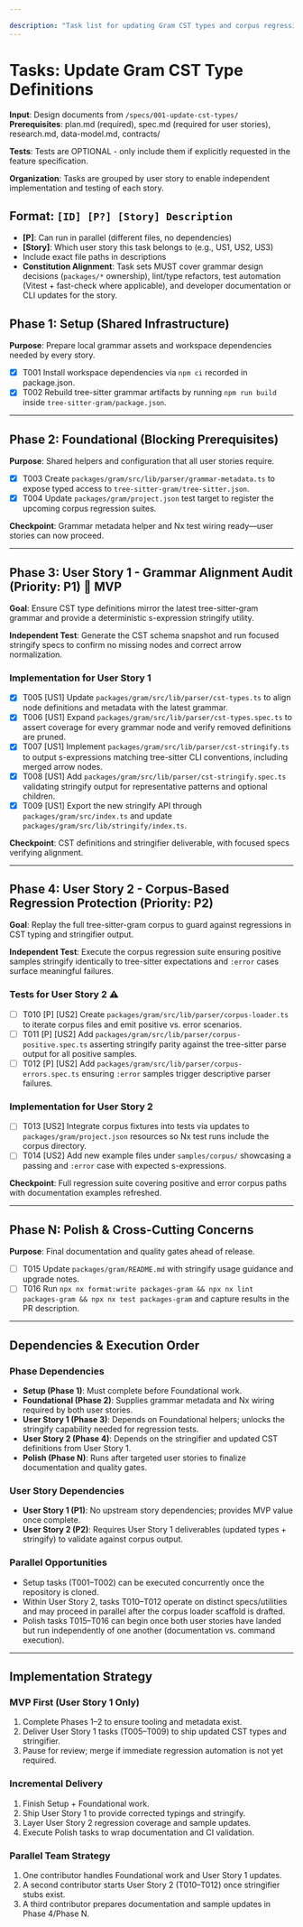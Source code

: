 ```yaml
---

description: "Task list for updating Gram CST types and corpus regression coverage"
---
```


# Tasks: Update Gram CST Type Definitions

**Input**: Design documents from `/specs/001-update-cst-types/`
**Prerequisites**: plan.md (required), spec.md (required for user stories), research.md, data-model.md, contracts/

**Tests**: Tests are OPTIONAL - only include them if explicitly requested in the feature specification.

**Organization**: Tasks are grouped by user story to enable independent implementation and testing of each story.

## Format: `[ID] [P?] [Story] Description`

- **[P]**: Can run in parallel (different files, no dependencies)
- **[Story]**: Which user story this task belongs to (e.g., US1, US2, US3)
- Include exact file paths in descriptions
- **Constitution Alignment**: Task sets MUST cover grammar design decisions (`packages/*` ownership), lint/type refactors, test automation (Vitest + fast-check where applicable), and developer documentation or CLI updates for the story.

## Phase 1: Setup (Shared Infrastructure)

**Purpose**: Prepare local grammar assets and workspace dependencies needed by every story.

- [x] T001 Install workspace dependencies via `npm ci` recorded in package.json.
- [x] T002 Rebuild tree-sitter grammar artifacts by running `npm run build` inside `tree-sitter-gram/package.json`.

---

## Phase 2: Foundational (Blocking Prerequisites)

**Purpose**: Shared helpers and configuration that all user stories require.

- [x] T003 Create `packages/gram/src/lib/parser/grammar-metadata.ts` to expose typed access to `tree-sitter-gram/tree-sitter.json`.
- [x] T004 Update `packages/gram/project.json` test target to register the upcoming corpus regression suites.

**Checkpoint**: Grammar metadata helper and Nx test wiring ready—user stories can now proceed.

---

## Phase 3: User Story 1 - Grammar Alignment Audit (Priority: P1) 🎯 MVP

**Goal**: Ensure CST type definitions mirror the latest tree-sitter-gram grammar and provide a deterministic s-expression stringify utility.

**Independent Test**: Generate the CST schema snapshot and run focused stringify specs to confirm no missing nodes and correct arrow normalization.

### Implementation for User Story 1

- [x] T005 [US1] Update `packages/gram/src/lib/parser/cst-types.ts` to align node definitions and metadata with the latest grammar.
- [x] T006 [US1] Expand `packages/gram/src/lib/parser/cst-types.spec.ts` to assert coverage for every grammar node and verify removed definitions are pruned.
- [x] T007 [US1] Implement `packages/gram/src/lib/parser/cst-stringify.ts` to output s-expressions matching tree-sitter CLI conventions, including merged arrow nodes.
- [x] T008 [US1] Add `packages/gram/src/lib/parser/cst-stringify.spec.ts` validating stringify output for representative patterns and optional children.
- [x] T009 [US1] Export the new stringify API through `packages/gram/src/index.ts` and update `packages/gram/src/lib/stringify/index.ts`.

**Checkpoint**: CST definitions and stringifier deliverable, with focused specs verifying alignment.

---

## Phase 4: User Story 2 - Corpus-Based Regression Protection (Priority: P2)

**Goal**: Replay the full tree-sitter-gram corpus to guard against regressions in CST typing and stringifier output.

**Independent Test**: Execute the corpus regression suite ensuring positive samples stringify identically to tree-sitter expectations and `:error` cases surface meaningful failures.

### Tests for User Story 2 ⚠️

- [ ] T010 [P] [US2] Create `packages/gram/src/lib/parser/corpus-loader.ts` to iterate corpus files and emit positive vs. error scenarios.
- [ ] T011 [P] [US2] Add `packages/gram/src/lib/parser/corpus-positive.spec.ts` asserting stringify parity against the tree-sitter parse output for all positive samples.
- [ ] T012 [P] [US2] Add `packages/gram/src/lib/parser/corpus-errors.spec.ts` ensuring `:error` samples trigger descriptive parser failures.

### Implementation for User Story 2

- [ ] T013 [US2] Integrate corpus fixtures into tests via updates to `packages/gram/project.json` resources so Nx test runs include the corpus directory.
- [ ] T014 [US2] Add new example files under `samples/corpus/` showcasing a passing and `:error` case with expected s-expressions.

**Checkpoint**: Full regression suite covering positive and error corpus paths with documentation examples refreshed.

---

## Phase N: Polish & Cross-Cutting Concerns

**Purpose**: Final documentation and quality gates ahead of release.

- [ ] T015 Update `packages/gram/README.md` with stringify usage guidance and upgrade notes.
- [ ] T016 Run `npx nx format:write packages-gram && npx nx lint packages-gram && npx nx test packages-gram` and capture results in the PR description.

---

## Dependencies & Execution Order

### Phase Dependencies

- **Setup (Phase 1)**: Must complete before Foundational work.
- **Foundational (Phase 2)**: Supplies grammar metadata and Nx wiring required by both user stories.
- **User Story 1 (Phase 3)**: Depends on Foundational helpers; unlocks the stringify capability needed for regression tests.
- **User Story 2 (Phase 4)**: Depends on the stringifier and updated CST definitions from User Story 1.
- **Polish (Phase N)**: Runs after targeted user stories to finalize documentation and quality gates.

### User Story Dependencies

- **User Story 1 (P1)**: No upstream story dependencies; provides MVP value once complete.
- **User Story 2 (P2)**: Requires User Story 1 deliverables (updated types + stringify) to validate against corpus output.

### Parallel Opportunities

- Setup tasks (T001–T002) can be executed concurrently once the repository is cloned.
- Within User Story 2, tasks T010–T012 operate on distinct specs/utilities and may proceed in parallel after the corpus loader scaffold is drafted.
- Polish tasks T015–T016 can begin once both user stories have landed but run independently of one another (documentation vs. command execution).

---

## Implementation Strategy

### MVP First (User Story 1 Only)

1. Complete Phases 1–2 to ensure tooling and metadata exist.
2. Deliver User Story 1 tasks (T005–T009) to ship updated CST types and stringifier.
3. Pause for review; merge if immediate regression automation is not yet required.

### Incremental Delivery

1. Finish Setup + Foundational work.
2. Ship User Story 1 to provide corrected typings and stringify.
3. Layer User Story 2 regression coverage and sample updates.
4. Execute Polish tasks to wrap documentation and CI validation.

### Parallel Team Strategy

1. One contributor handles Foundational work and User Story 1 updates.
2. A second contributor starts User Story 2 (T010–T012) once stringifier stubs exist.
3. A third contributor prepares documentation and sample updates in Phase 4/Phase N.

